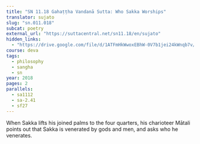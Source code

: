 ```yaml
---
title: "SN 11.18 Gahaṭṭha Vandanā Sutta: Who Sakka Worships"
translator: sujato
slug: "sn.011.018"
subcat: poetry
external_url: "https://suttacentral.net/sn11.18/en/sujato"
hidden_links:
  - "https://drive.google.com/file/d/1ATFmHkWwoxEBhW-0V7b1jei24kWnqb7v/view?usp=drivesdk"
course: deva
tags:
  - philosophy
  - sangha
  - sn
year: 2018
pages: 2
parallels:
  - sa1112
  - sa-2.41
  - sf27
---
```


When Sakka lifts his joined palms to the four quarters, his charioteer Mātali points out that Sakka is venerated by gods and men, and asks who he venerates.
